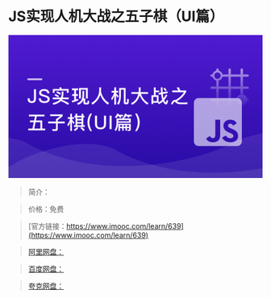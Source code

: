 # JS实现人机大战之五子棋（UI篇）

![img](../../assets/5fe442f10001ec4105400304.jpg)

> 简介：

> 价格：免费

> [官方链接：https://www.imooc.com/learn/639](https://www.imooc.com/learn/639)

> [阿里网盘：]()

> [百度网盘：]()

> [夸克网盘：]()
